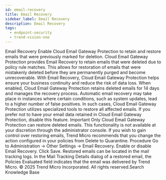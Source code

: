 ```yaml
---
id: email-recovery
title: Email Recovery
sidebar_label: Email Recovery
description: Email Recovery
tags:
  - endpoint-security
  - trend-vision-one
---
```


 Email Recovery Enable Cloud Email Gateway Protection to retain and restore emails that were previously marked for deletion. Cloud Email Gateway Protection provides Email Recovery to retain emails that were deleted due to policy rule matches. This allows for restoration of emails that were mistakenly deleted before they are permanently purged and become unrecoverable. With Email Recovery, Cloud Email Gateway Protection helps ensure your business continuity and reduce the risk of data loss. When enabled, Cloud Email Gateway Protection retains deleted emails for 14 days and manages the recovery process. Automatic email recovery may take place in instances where certain conditions, such as system updates, lead to a higher number of false positives. In such cases, Cloud Email Gateway Protection utilizes specialized tools to restore all affected emails. If you prefer not to have your email data retained in Cloud Email Gateway Protection, disable this feature. Important Only Cloud Email Gateway Protection can restore deleted emails. This functionality is not available at your discretion through the administrator console. If you wish to gain control over restoring emails, Trend Micro recommends that you change the action configured in your policies from Delete to Quarantine. Procedure Go to Administration → Other Settings → Email Recovery. Enable or disable Email Recovery. Click Save. Restored emails can be located in the mail tracking logs. In the Mail Tracking Details dialog of a restored email, the Policies Evaluated field indicates that the email was delivered by Trend Micro. © 2025 Trend Micro Incorporated. All rights reserved.Search Knowledge Base